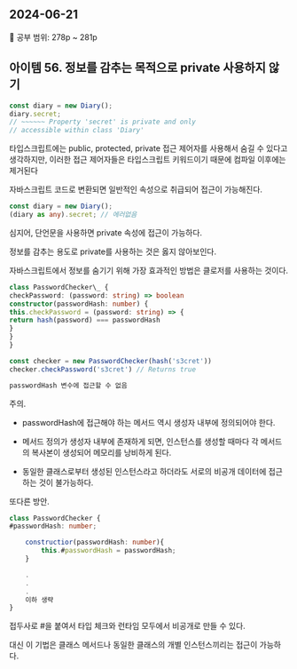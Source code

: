 ## 2024-06-21

📖 공부 범위: 278p ~ 281p

## 아이템 56. 정보를 감추는 목적으로 private 사용하지 않기

```typescript
const diary = new Diary();
diary.secret;
// ~~~~~~ Property 'secret' is private and only
// accessible within class 'Diary'
```

타입스크립트에는 public, protected, private 접근 제어자를 사용해서 숨길 수 있다고 생각하지만, 이러한 접근 제어자들은 타입스크립트 키워드이기 때문에 컴파일 이후에는 제거된다

자바스크립트 코드로 변환되면 일반적인 속성으로 취급되어 접근이 가능해진다.

```typescript
const diary = new Diary();
(diary as any).secret; // 에러없음
```

심지어, 단언문을 사용하면 private 속성에 접근이 가능하다.

정보를 감추는 용도로 private를 사용하는 것은 옳지 않아보인다.

자바스크립트에서 정보를 숨기기 위해 가장 효과적인 방법은 클로저를 사용하는 것이다.

```typescript
class PasswordChecker\_ {
checkPassword: (password: string) => boolean
constructor(passwordHash: number) {
this.checkPassword = (password: string) => {
return hash(password) === passwordHash
}
}
}

const checker = new PasswordChecker(hash('s3cret'))
checker.checkPassword('s3cret') // Returns true

passwordHash 변수에 접근할 수 없음
```

주의.

- passwordHash에 접근해야 하는 메서드 역시 생성자 내부에 정의되어야 한다.

- 메서드 정의가 생성자 내부에 존재하게 되면, 인스턴스를 생성할 때마다 각 메서드의 복사본이 생성되어 메모리를 낭비하게 된다.

- 동일한 클래스로부터 생성된 인스턴스라고 하더라도 서로의 비공개 데이터에 접근하는 것이 불가능하다.

또다른 방안.

```typescript
class PasswordChecker {
#passwordHash: number;

    constructior(passwordHash: number){
    	this.#passwordHash = passwordHash;
    }

    .
    .
    .
    이하 생략
}
```

접두사로 #을 붙여서 타입 체크와 런타임 모두에서 비공개로 만들 수 있다.

대신 이 기법은 클래스 메서드나 동일한 클래스의 개별 인스턴스끼리는 접근이 가능하다.
